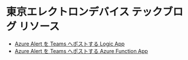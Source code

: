 # 東京エレクトロンデバイス テックブログ リソース

- [Azure Alert を Teams へポストする Logic App](./logic-app-post-teams/)
- [Azure Alert を Teams へポストする Azure Function App](./functions-post-teams/)
